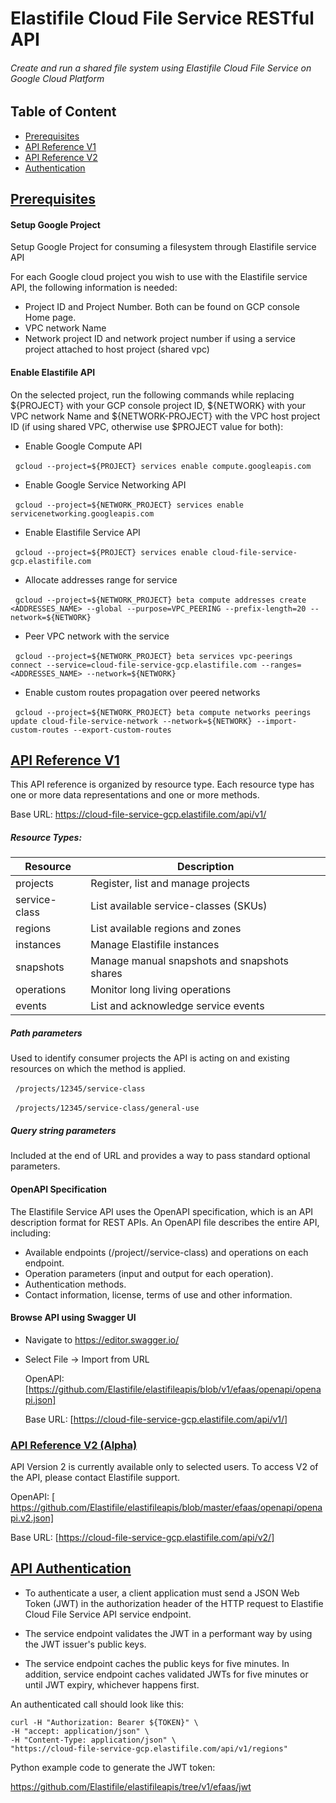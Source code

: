 # Elastifile Cloud File Service RESTful API

###### Create and run a shared file system using Elastifile Cloud File Service on Google Cloud Platform

## Table of Content
* [Prerequisites](README.md#pre)
* [API Reference V1](README.md#v1)
* [API Reference V2](README.md#v2)
* [Authentication](README.md#auth)

## [Prerequisites](#pre)
#### Setup Google Project
Setup Google Project for consuming a filesystem through Elastifile service API

For each Google cloud project you wish to use with the Elastifile service API, the following information is needed:
* Project ID and Project Number. Both can be found on GCP console Home page.
* VPC network Name
* Network project ID and network project number if using a service project attached to host project (shared vpc)

#### Enable Elastifile API
On the selected project, run the following commands while replacing ${PROJECT} with your GCP console project ID, ${NETWORK} with your VPC network Name and ${NETWORK-PROJECT} with the VPC host project ID (if using shared VPC, otherwise use $PROJECT value for both):

* Enable Google Compute API

&nbsp;&nbsp;`gcloud --project=${PROJECT} services enable compute.googleapis.com`

* Enable Google Service Networking API

&nbsp;&nbsp;`gcloud --project=${NETWORK_PROJECT} services enable servicenetworking.googleapis.com`

* Enable Elastifile Service API

&nbsp;&nbsp;`gcloud --project=${PROJECT} services enable cloud-file-service-gcp.elastifile.com`

* Allocate addresses range for service

&nbsp;&nbsp;`gcloud --project=${NETWORK_PROJECT} beta compute addresses create <ADDRESSES_NAME> --global --purpose=VPC_PEERING --prefix-length=20 --network=${NETWORK}`

* Peer VPC network with the service

&nbsp;&nbsp;`gcloud --project=${NETWORK_PROJECT} beta services vpc-peerings connect --service=cloud-file-service-gcp.elastifile.com --ranges=<ADDRESSES_NAME> --network=${NETWORK}`

* Enable custom routes propagation over peered networks

&nbsp;&nbsp;`gcloud --project=${NETWORK_PROJECT} beta compute networks peerings update cloud-file-service-network --network=${NETWORK} --import-custom-routes --export-custom-routes` 

## [API Reference V1](#v1)

This API reference is organized by resource type. Each resource type has one or more data representations and one or more methods.

Base URL: https://cloud-file-service-gcp.elastifile.com/api/v1/

##### Resource Types:
Resource|Description
--------|-----------
projects |  Register, list and manage projects
service-class | List available service-classes (SKUs)
regions | List available regions and zones
instances | Manage Elastifile instances
snapshots | Manage manual snapshots and snapshots shares
operations | Monitor long living operations
events | List and acknowledge service events

##### Path parameters

Used to identify consumer projects the API is acting on and existing resources on which the method is applied.

&nbsp;&nbsp;`/projects/12345/service-class`

&nbsp;&nbsp;`/projects/12345/service-class/general-use`

##### Query string parameters

Included at the end of URL and provides a way to pass standard optional parameters.

#### OpenAPI Specification

The Elastifile Service API uses the OpenAPI specification, which is an API description format for REST APIs. An OpenAPI file describes the entire API, including:

* Available endpoints (/project/<project>/service-class) and operations on each endpoint.
* Operation parameters (input and output for each operation).
* Authentication methods.
* Contact information, license, terms of use and other information.

#### Browse API using Swagger UI
* Navigate to https://editor.swagger.io/
* Select File -> Import from URL
 
  OpenAPI: [https://github.com/Elastifile/elastifileapis/blob/v1/efaas/openapi/openapi.json]
  
  Base URL: [https://cloud-file-service-gcp.elastifile.com/api/v1/]

### [API Reference V2 (Alpha)](#v2)

API Version 2 is currently available only to selected users. To access V2 of the API, please contact Elastifile support.

OpenAPI: [ https://github.com/Elastifile/elastifileapis/blob/master/efaas/openapi/openapi.v2.json]

Base URL: [https://cloud-file-service-gcp.elastifile.com/api/v2/]

## [API Authentication](#auth)

* To authenticate a user, a client application must send a JSON Web Token (JWT) in the authorization header of the HTTP request to Elastifie Cloud File Service API service endpoint. 

* The service endpoint validates the JWT in a performant way by using the JWT issuer's public keys. 

* The service endpoint caches the public keys for five minutes. In addition, service endpoint caches validated JWTs for five minutes or until JWT expiry, whichever happens first.

An authenticated call should look like this:
~~~~
curl -H "Authorization: Bearer ${TOKEN}" \
-H "accept: application/json" \
-H "Content-Type: application/json" \
"https://cloud-file-service-gcp.elastifile.com/api/v1/regions"
~~~~

Python example code to generate the JWT token:

https://github.com/Elastifile/elastifileapis/tree/v1/efaas/jwt
